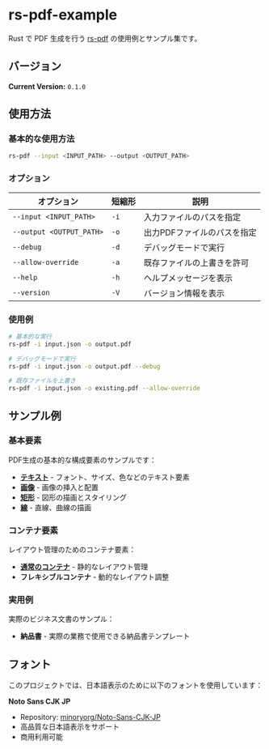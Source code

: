 # rs-pdf-example

Rust で PDF 生成を行う [rs-pdf](https://github.com/apple-x-co/rs-pdf) の使用例とサンプル集です。

## バージョン

**Current Version:** `0.1.0`

## 使用方法

### 基本的な使用方法

```bash
rs-pdf --input <INPUT_PATH> --output <OUTPUT_PATH>
```

### オプション

| オプション | 短縮形 | 説明 |
|-----------|--------|------|
| `--input <INPUT_PATH>` | `-i` | 入力ファイルのパスを指定 |
| `--output <OUTPUT_PATH>` | `-o` | 出力PDFファイルのパスを指定 |
| `--debug` | `-d` | デバッグモードで実行 |
| `--allow-override` | `-a` | 既存ファイルの上書きを許可 |
| `--help` | `-h` | ヘルプメッセージを表示 |
| `--version` | `-V` | バージョン情報を表示 |

### 使用例

```bash
# 基本的な実行
rs-pdf -i input.json -o output.pdf

# デバッグモードで実行
rs-pdf -i input.json -o output.pdf --debug

# 既存ファイルを上書き
rs-pdf -i input.json -o existing.pdf --allow-override
```

## サンプル例

### 基本要素

PDF生成の基本的な構成要素のサンプルです：

- **[テキスト](basic_text/text.pdf)** - フォント、サイズ、色などのテキスト要素
- **[画像](basic_image/image.pdf)** - 画像の挿入と配置
- **[矩形](basic_rectangle/rectangle.pdf)** - 図形の描画とスタイリング
- **[線](basic_line/line.pdf)** - 直線、曲線の描画

### コンテナ要素

レイアウト管理のためのコンテナ要素：

- **[通常のコンテナ](container/container.pdf)** - 静的なレイアウト管理
- **フレキシブルコンテナ** - 動的なレイアウト調整

### 実用例

実際のビジネス文書のサンプル：

- **納品書** - 実際の業務で使用できる納品書テンプレート

## フォント

このプロジェクトでは、日本語表示のために以下のフォントを使用しています：

**Noto Sans CJK JP**
- Repository: [minoryorg/Noto-Sans-CJK-JP](https://github.com/minoryorg/Noto-Sans-CJK-JP)
- 高品質な日本語表示をサポート
- 商用利用可能
